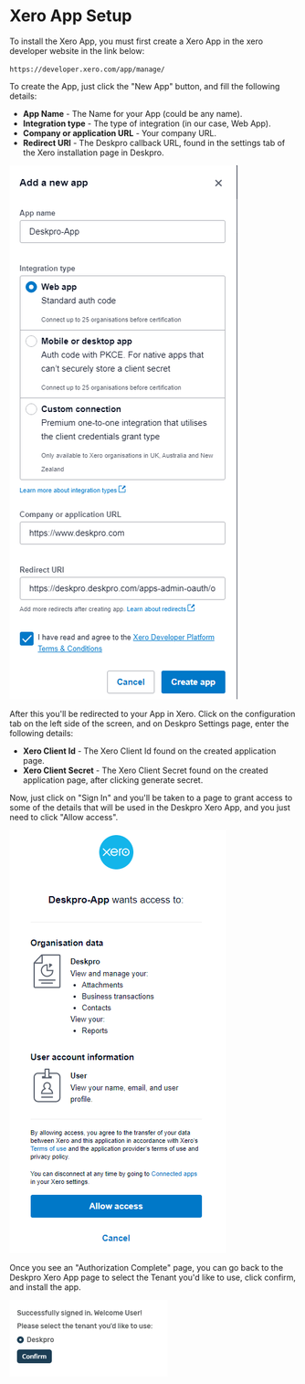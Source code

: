 # Xero App Setup

To install the Xero App, you must first create a Xero App in the xero developer website in the link below:

`https://developer.xero.com/app/manage/`

To create the App, just click the "New App" button, and fill the following details:

- **App Name** - The Name for your App (could be any name).
- **Integration type** - The type of integration (in our case, Web App).
- **Company or application URL** - Your company URL.
- **Redirect URI** - The Deskpro callback URL, found in the settings tab of the Xero installation page in Deskpro.

[![](/docs/assets/setup/xero_new_app.png)](/docs/assets/setup/xero_new_app.png)

After this you'll be redirected to your App in Xero. Click on the configuration tab on the left side of the screen, and on Deskpro Settings page, enter the following details:

- **Xero Client Id** - The Xero Client Id found on the created application page.
- **Xero Client Secret** - The Xero Client Secret found on the created application page, after clicking generate secret.

Now, just click on "Sign In" and you'll be taken to a page to grant access to some of the details that will be used in the Deskpro Xero App, and you just need to click "Allow access".

[![](/docs/assets/setup/auth_page.png)](/docs/assets/setup/auth_page.png)

Once you see an "Authorization Complete" page, you can go back to the Deskpro Xero App page to select the Tenant you'd like to use, click confirm, and install the app.

[![](/docs/assets/setup/select_tenant.png)](/docs/assets/setup/select_tenant.png)
